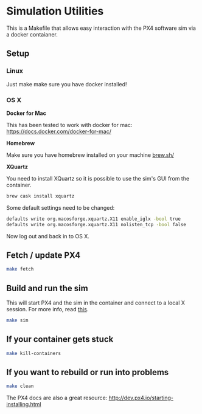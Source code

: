 # Simulation Utilities

This is a Makefile that allows easy interaction with the PX4 software sim via a docker contaianer.

## Setup

### Linux

Just make make sure you have docker installed!

### OS X

**Docker for Mac**

This has been tested to work with docker for mac: https://docs.docker.com/docker-for-mac/

**Homebrew**

Make sure you have homebrew installed on your machine [brew.sh/](http://brew.sh/)

**XQuartz**

You need to install XQuartz so it is possible to use the sim's GUI from the container.

```sh
brew cask install xquartz
```

Some default settings need to be changed:

```sh
defaults write org.macosforge.xquartz.X11 enable_iglx -bool true
defaults write org.macosforge.xquartz.X11 nolisten_tcp -bool false
```

Now log out and back in to OS X.

## Fetch / update PX4
```sh
make fetch
```

## Build and run the sim

This will start PX4 and the sim in the container and connect to a local X session. For more info, read [this](http://dev.px4.io/advanced-docker.html).
```sh
make sim
```

## If your container gets stuck
```sh
make kill-containers
```

## If you want to rebuild or run into problems
```sh
make clean
```

The PX4 docs are also a great resource: http://dev.px4.io/starting-installing.html
